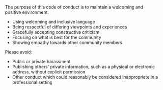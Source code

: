 The purpose of this code of conduct is to maintain a welcoming and positive environment.

* Using welcoming and inclusive language
* Being respectful of differing viewpoints and experiences
* Gracefully accepting constructive criticism
* Focusing on what is best for the community
* Showing empathy towards other community members

Please avoid:
* Public or private harassment
* Publishing others' private information, such as a physical or electronic
  address, without explicit permission
* Other conduct which could reasonably be considered inappropriate in a
  professional setting
